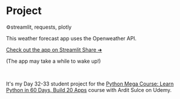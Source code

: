 # Project

⚙️streamlit, requests, plotly

This weather forecast app uses the Openweather API. 

[Check out the app on Streamlit Share ➜](https://weather-forecastio.streamlit.app/)
  
(The app may take a while to wake up!)

 

It's my Day 32-33 student project for the [Python Mega Course: Learn Python in 60 Days, Build 20 Apps](https://www.udemy.com/course/the-python-mega-course) course with Ardit Sulce on Udemy. 